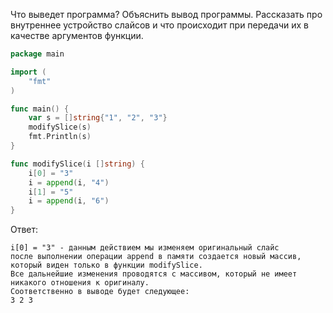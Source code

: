 Что выведет программа? Объяснить вывод программы. Рассказать про внутреннее устройство слайсов и что происходит при передачи их в качестве аргументов функции.

```go
package main

import (
	"fmt"
)

func main() {
	var s = []string{"1", "2", "3"}
	modifySlice(s)
	fmt.Println(s)
}

func modifySlice(i []string) {
	i[0] = "3"
	i = append(i, "4")
	i[1] = "5"
	i = append(i, "6")
}
```

Ответ:
```
i[0] = "3" - данным действием мы изменяем оригинальный слайс 
после выполнении операции append в памяти создается новый массив, который виден только в функции modifySlice.
Все дальнейшие изменения проводятся с массивом, который не имеет никакого отношения к оригиналу.
Соответственно в выводе будет следующее:
3 2 3
```
